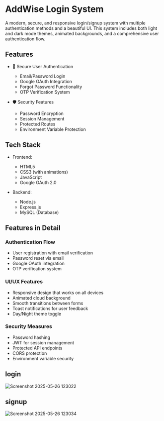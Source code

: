 # AddWise Login System

A modern, secure, and responsive login/signup system with multiple authentication methods and a beautiful UI. This system includes both light and dark mode themes, animated backgrounds, and a comprehensive user authentication flow.

## Features

- 🔐 Secure User Authentication
  - Email/Password Login
  - Google OAuth Integration
  - Forgot Password Functionality
  - OTP Verification System

- 🛡️ Security Features
  - Password Encryption
  - Session Management
  - Protected Routes
  - Environment Variable Protection

## Tech Stack

- Frontend:
  - HTML5
  - CSS3 (with animations)
  - JavaScript 
  - Google OAuth 2.0

- Backend:
  - Node.js
  - Express.js
  - MySQL (Database)

## Features in Detail

### Authentication Flow
- User registration with email verification
- Password reset via email
- Google OAuth integration
- OTP verification system

### UI/UX Features
- Responsive design that works on all devices
- Animated cloud background
- Smooth transitions between forms
- Toast notifications for user feedback
- Day/Night theme toggle

### Security Measures
- Password hashing
- JWT for session management
- Protected API endpoints
- CORS protection
- Environment variable security

## login
![Screenshot 2025-05-26 123022](https://github.com/user-attachments/assets/7846cb6f-c871-4e87-a52c-230c878d4a59)


## signup
![Screenshot 2025-05-26 123034](https://github.com/user-attachments/assets/9f09007f-1747-4ee8-b1d6-85c9d919a240)


